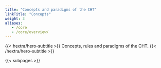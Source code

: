 ```yaml
---
title: "Concepts and paradigms of the CHT"
linkTitle: "Concepts"
weight: 3
aliases:
   - /core
   - /core/overview/
---
```


{{< hextra/hero-subtitle >}}
  Concepts, rules and paradigms of the CHT.
{{< /hextra/hero-subtitle >}}

{{< subpages >}}
